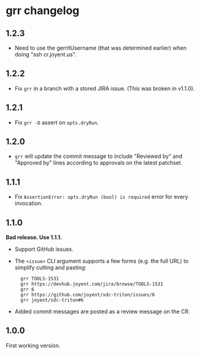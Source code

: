 # grr changelog

## 1.2.3

- Need to use the gerritUsername (that was determined earlier) when doing "ssh
  cr.joyent.us".


## 1.2.2

- Fix `grr` in a branch with a stored JIRA issue. (This was broken in v1.1.0).


## 1.2.1

- Fix `grr -D` assert on `opts.dryRun`.


## 1.2.0

- `grr` will update the commit message to include "Reviewed by" and
  "Approved by" lines according to approvals on the latest patchset.


## 1.1.1

- Fix `AssertionError: opts.dryRun (bool) is required` error for every
  invocation.

## 1.1.0

**Bad release. Use 1.1.1.**

- Support GitHub issues.

- The `<issue>` CLI argument supports a few forms (e.g. the full URL) to simplify
  cutting and pasting:

        grr TOOLS-1531
        grr https://devhub.joyent.com/jira/browse/TOOLS-1531
        grr 6
        grr https://github.com/joyent/sdc-triton/issues/6
        grr joyent/sdc-triton#6

- Added commit messages are posted as a review message on the CR.

## 1.0.0

First working version.
